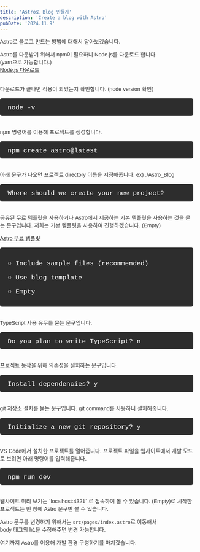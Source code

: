 ```yaml
---
title: 'Astro로 Blog 만들기'
description: 'Create a blog with Astro'
pubDate: '2024.11.9'
---
```


Astro로 블로그 만드는 방법에 대해서 알아보겠습니다.

Astro를 다운받기 위해서 npm이 필요하니 Node.js를 다운로드 합니다.  
(yarn으로 가능합니다.)  
[Node.js 다운로드](https://nodejs.org/en/)

<br>
다운로드가 끝나면 적용이 되었는지 확인합니다. (node version 확인)

<div class="terminal">
  node -v
</div>

<br>
npm 명령어를 이용해 프로젝트를 생성합니다.

<div class="terminal">
  npm create astro@latest
</div>
<br>
아래 문구가 나오면 프로젝트 directory 이름을 지정해줍니다.  
ex) ./Astro_Blog

<div class="terminal">
Where should we create your new project?
</div>

<br>
공유된 무료 템플릿을 사용하거나 Astro에서 제공하는 기본 템플릿을 사용하는 것을  
묻는 문구입니다. 저희는 기본 템플릿을 사용하여 진행하겠습니다.  (Empty)

[Astro 무료 템플릿](https://astro.build/themes/)

<div class="terminal">

○ Include sample files (recommended)

○ Use blog template

○ Empty

</div>

<br>
TypeScript 사용 유무를 묻는 문구입니다.

<div class="terminal">
Do you plan to write TypeScript?  
n
</div>

<br>
프로젝트 동작을 위해 의존성을 설치하는 문구입니다.

<div class="terminal">
  Install dependencies?  
  y
</div>

<br>
git 저장소 설치를 묻는 문구입니다.  
git command를 사용하니 설치해줍니다.

<div class="terminal">
  Initialize a new git repository?  
  y
</div>

<br>
VS Code에서 설치한 프로젝트를 열어줍니다.
프로젝트 파일을 웹사이트에서 개발 모드로 보려면 아래 명령어를 입력해줍니다.

<div class="terminal">
  npm run dev
</div>

<br>
웹사이트 미리 보기는 `localhost:4321` 로 접속하여 볼 수 있습니다.  
(Empty)로 시작한 프로젝트는 빈 창에 Astro 문구만 볼 수 있습니다.

Astro 문구를 변경하기 위해서는 `src/pages/index.astro`로 이동해서  
body 태그의 h1을 수정해주면 변경 가능합니다.

여기까지 Astro를 이용해 개발 환경 구성하기를 마치겠습니다.

<style>
  body {
    font-family: 'Arial', sans-serif;
    color: #333;
    margin: 0;
    padding: 0;
  }

  h1, h2 {
    color: #333;
  }
  h1 {
    font-size: 2em;
    margin-bottom: 20px;
  }

  .terminal {
    background-color: #2d2d2d; 
    color: #ffffff; 
    padding: 15px 10px 10px 20px;
    border-radius: 5px;
    font-family: 'Courier New', monospace;
    font-size: 17px;
    line-height: 1.2;
    overflow-x: auto;
    margin: 15px 0;
  }
</style>

<script src="https://utteranc.es/client.js"
        repo="tjsgh1217/tjsgh1217.github.io"
        issue-term="pathname"
        theme="github-light"
        crossorigin="anonymous"
        async>
</script>
